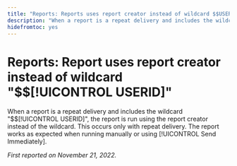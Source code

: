 ```yaml
---
title: "Reports: Reports uses report creator instead of wildcard $$USERID"
description: "When a report is a repeat delivery and includes the wildcard $$USERID, the report is run using the report creator instead of the wildcard. This occurs only with repeat delivery. The report works as expected when running manually or using Send Immediately."
hidefromtoc: yes
---
```


# Reports: Report uses report creator instead of wildcard "$$[!UICONTROL USERID]"

When a report is a repeat delivery and includes the wildcard "$$[!UICONTROL USERID]", the report is run using the report creator instead of the wildcard. This occurs only with repeat delivery. The report works as expected when running manually or using [!UICONTROL Send Immediately].

_First reported on November 21, 2022._

